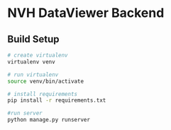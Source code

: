 # NVH DataViewer Backend

## Build Setup

``` bash
# create virtualenv
virtualenv venv

# run virtualenv
source venv/bin/activate

# install requirements
pip install -r requirements.txt

#run server
python manage.py runserver

```
